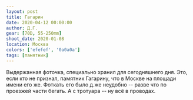 ```yaml
---
layout: post
title: Гагарин
date: 2020-04-12 00:00:00
author: Д.Г.
gear: [70D, 55-250mm]
shoot_date: 2020-01-08
location: Москва
colors: ['efefef', '0a0a0a']
tags: [памятник]
---
```

Выдержанная фоточка, специально хранил для сегодняшнего дня. Это, если кто не признал, памятник Гагарину, что в Москве на площади имени его же. Фоткать его было д.же неудобно -- разве что по проезжей части бегать. А с тротуара -- ну всё в проводах.
